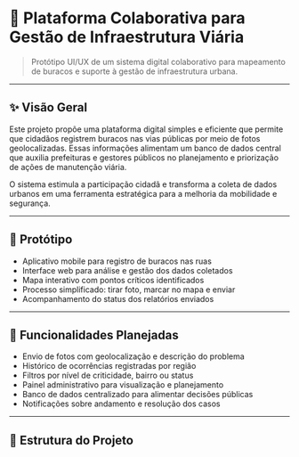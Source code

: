 # 📍 Plataforma Colaborativa para Gestão de Infraestrutura Viária

> Protótipo UI/UX de um sistema digital colaborativo para mapeamento de buracos e suporte à gestão de infraestrutura urbana.

---

## ✨ Visão Geral

Este projeto propõe uma plataforma digital simples e eficiente que permite que cidadãos registrem buracos nas vias públicas por meio de fotos geolocalizadas. Essas informações alimentam um banco de dados central que auxilia prefeituras e gestores públicos no planejamento e priorização de ações de manutenção viária.

O sistema estimula a participação cidadã e transforma a coleta de dados urbanos em uma ferramenta estratégica para a melhoria da mobilidade e segurança.

---

## 📸 Protótipo

- Aplicativo mobile para registro de buracos nas ruas
- Interface web para análise e gestão dos dados coletados
- Mapa interativo com pontos críticos identificados
- Processo simplificado: tirar foto, marcar no mapa e enviar
- Acompanhamento do status dos relatórios enviados

---

## 🚀 Funcionalidades Planejadas

- Envio de fotos com geolocalização e descrição do problema
- Histórico de ocorrências registradas por região
- Filtros por nível de criticidade, bairro ou status
- Painel administrativo para visualização e planejamento
- Banco de dados centralizado para alimentar decisões públicas
- Notificações sobre andamento e resolução dos casos

---

## 📁 Estrutura do Projeto

